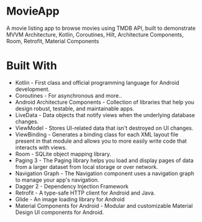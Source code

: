 # MovieApp
A movie listing app to browse movies using TMDB API, built to demonstrate MVVM Architecture, Kotlin, Coroutines, Hilt, Architecture Components, Room, Retrofit, Material Components

# Built With
- Kotlin - First class and official programming language for Android development.
- Coroutines - For asynchronous and more..
- Android Architecture Components - Collection of libraries that help you design robust, testable, and maintainable apps.
- LiveData - Data objects that notify views when the underlying database changes.
- ViewModel - Stores UI-related data that isn't destroyed on UI changes.
- ViewBinding - Generates a binding class for each XML layout file present in that module and allows you to more easily write code that interacts with views.
- Room - SQLite object mapping library.
- Paging 3 - The Paging library helps you load and display pages of data from a larger dataset from local storage or over network.
- Navigation Graph - The Navigation component uses a navigation graph to manage your app's navigation.
- Dagger 2 - Dependency Injection Framework
- Retrofit - A type-safe HTTP client for Android and Java.
- Glide - An image loading library for Android
- Material Components for Android - Modular and customizable Material Design UI components for Android.